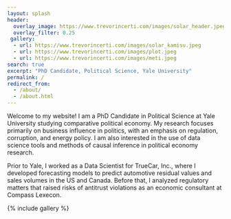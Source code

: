 ```yaml
---
layout: splash
header:
  overlay_image: https://www.trevorincerti.com/images/solar_header.jpeg
  overlay_filter: 0.25
 gallery:
  - url: https://www.trevorincerti.com/images/solar_kamisu.jpeg
  - url: https://www.trevorincerti.com/images/plot.jpeg
  - url: https://www.trevorincerti.com/images/meti.jpeg
search: true
excerpt: "PhD Candidate, Political Science, Yale University"
permalink: /
redirect_from: 
  - /about/
  - /about.html
---
```



Welcome to my website! I am a PhD Candidate in Political Science at Yale University studying comparative political economy. My research focuses primarily on business influence in politics, with an emphasis on regulation, corruption, and energy policy. I am also interested in the use of data science tools and methods of causal inference in political economy research. 

Prior to Yale, I worked as a Data Scientist for TrueCar, Inc., where I developed forecasting models to predict automotive residual values and sales volumes in the US and Canada. Before that, I analyzed regulatory matters that raised risks of antitrust violations as an economic consultant at Compass Lexecon. 

{% include gallery %}